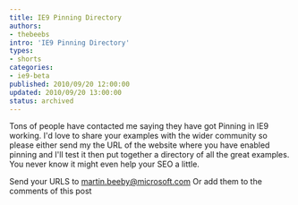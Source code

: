 ```yaml
---
title: IE9 Pinning Directory
authors:
- thebeebs
intro: 'IE9 Pinning Directory'
types:
- shorts
categories:
- ie9-beta
published: 2010/09/20 12:00:00
updated: 2010/09/20 13:00:00
status: archived
---
```


Tons of people have contacted me saying they have got Pinning in IE9 working. I'd love to share your examples with the wider community so please either send my the URL of the website where you have enabled pinning and I'll test it then put together a directory of all the great examples. You never know it might even help your SEO a little.<p>Send your URLS to [martin.beeby@microsoft.com](mailto:martin.beeby@microsoft.com) Or add them to the comments of this post
</p>